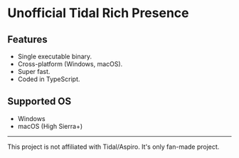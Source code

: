 # Unofficial Tidal Rich Presence

## Features

- Single executable binary.
- Cross-platform (Windows, macOS).
- Super fast.
- Coded in TypeScript.

## Supported OS

- Windows
- macOS (High Sierra+)

---

This project is not affiliated with Tidal/Aspiro. It's only fan-made project.
